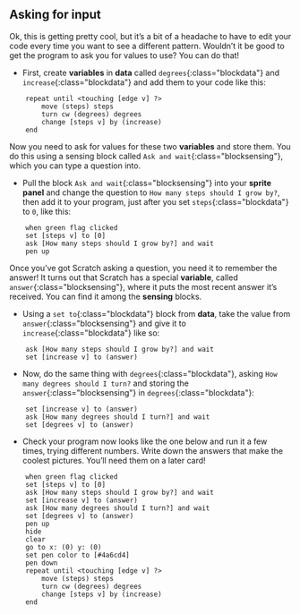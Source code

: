 ## Asking for input

Ok, this is getting pretty cool, but it’s a bit of a headache to have to edit your code every time you want to see a different pattern. Wouldn’t it be good to get the program to ask you for values to use? You can do that!

+ First, create **variables** in **data** called `degrees`{:class="blockdata"} and `increase`{:class="blockdata"} and add them to your code like this: 

```blocks
    repeat until <touching [edge v] ?> 
        move (steps) steps
        turn cw (degrees) degrees
        change [steps v] by (increase)
    end
```

Now you need to ask for values for these two **variables** and store them. You do this using a sensing block called `Ask and wait`{:class="blocksensing"}, which you can type a question into. 

+ Pull the block `Ask and wait`{:class="blocksensing"} into your **sprite panel** and change the question to `How many steps should I grow by?`, then add it to your program, just after you set `steps`{:class="blockdata"} to `0`, like this: 

```blocks
    when green flag clicked
    set [steps v] to [0]
    ask [How many steps should I grow by?] and wait
    pen up
```

Once you’ve got Scratch asking a question, you need it to remember the answer! It turns out that Scratch has a special **variable**, called `answer`{:class="blocksensing"}, where it puts the most recent answer it’s received. You can find it among the **sensing** blocks. 

+ Using a `set to`{:class="blockdata"} block from **data**, take the value from `answer`{:class="blocksensing"} and give it to `increase`{:class="blockdata"} like so: 

```blocks
    ask [How many steps should I grow by?] and wait
    set [increase v] to (answer)
```

+ Now, do the same thing with `degrees`{:class="blockdata"}, asking `How many degrees should I turn?` and storing the `answer`{:class="blocksensing"} in `degrees`{:class="blockdata"}: 

```blocks
    set [increase v] to (answer)
    ask [How many degrees should I turn?] and wait
    set [degrees v] to (answer)
```

+ Check your program now looks like the one below and run it a few times, trying different numbers. Write down the answers that make the coolest pictures. You’ll need them on a later card! 

```blocks
    when green flag clicked
    set [steps v] to [0]
    ask [How many steps should I grow by?] and wait
    set [increase v] to (answer)
    ask [How many degrees should I turn?] and wait
    set [degrees v] to (answer)
    pen up
    hide
    clear
    go to x: (0) y: (0)
    set pen color to [#4a6cd4]
    pen down
    repeat until <touching [edge v] ?> 
        move (steps) steps
        turn cw (degrees) degrees
        change [steps v] by (increase)
    end
```

